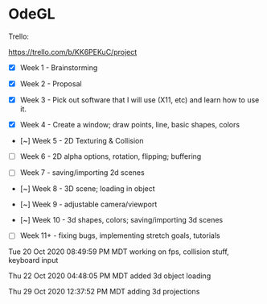 # OdeGL

Trello:

https://trello.com/b/KK6PEKuC/project

- [x] Week 1 - Brainstorming

- [x] Week 2 - Proposal

- [x] Week 3 - Pick out software that I will use (X11, etc) and learn how to use it.

- [x] Week 4 - Create a window; draw points, line, basic shapes, colors

- [~] Week 5 - 2D Texturing & Collision

- [ ] Week 6 - 2D alpha options, rotation, flipping; buffering

- [ ] Week 7 - saving/importing 2d scenes

- [~] Week 8 - 3D scene; loading in object

- [~] Week 9 - adjustable camera/viewport

- [~] Week 10 - 3d shapes, colors; saving/importing 3d scenes

- [ ] Week 11+ - fixing bugs, implementing stretch goals,  tutorials

Tue 20 Oct 2020 08:49:59 PM MDT
working on fps, collision stuff, keyboard input

Thu 22 Oct 2020 04:48:05 PM MDT
added 3d object loading

Thu 29 Oct 2020 12:37:52 PM MDT
adding 3d projections
